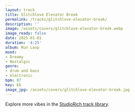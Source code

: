 ```yaml
---
layout: track
title: Glitchlove Elevator Break
permalink: /tracks/glitchlove-elevator-break/
description: ''
image: /assets/covers/glitchlove-elevator-break.webp
image_ready: false
date: 2025-01-01
duration: '4:25'
album: Run Loop
mood:
- Dreamy
- Nostalgic
genre:
- drum and bass
- electronic
bpm: 87
key: Eb
image_jpg: /assets/covers/glitchlove-elevator-break.jpg
---
```


Explore more vibes in the [StudioRich track library](/tracks/).
